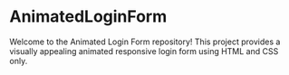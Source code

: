 # AnimatedLoginForm
Welcome to the Animated Login Form repository! This project provides a visually appealing animated responsive login form using HTML and CSS only.
